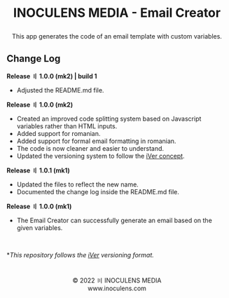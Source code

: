 # <p align="center"><b>INOCULENS MEDIA</b> - Email Creator

<p align="center">This app generates the code of an email template with custom variables.

## Change Log
<b>Release 〢 1.0.0 (mk2) | build 1</b>

- Adjusted the README.md file.

<b>Release 〢 1.0.0 (mk2)</b>

- Created an improved code splitting system based on Javascript variables rather than HTML inputs.
- Added support for romanian.
- Added support for formal email formatting in romanian.
- The code is now cleaner and easier to understand.
- Updated the versioning system to follow the [iVer concept](https://github.com/frontfacer/iVer).

<b>Release 〢 1.0.1 (mk1)</b>

- Updated the files to reflect the new name.
- Documented the change log inside the README.md file.

<b>Release 〢 1.0.0 (mk1)</b>

- The Email Creator can successfully generate an email based on the given variables.

<br>

**This repository follows the [iVer](https://github.com/frontfacer/iVer) versioning format.*

#
<p align="center">© 2022 〣 INOCULENS MEDIA<br>www.inoculens.com</p>